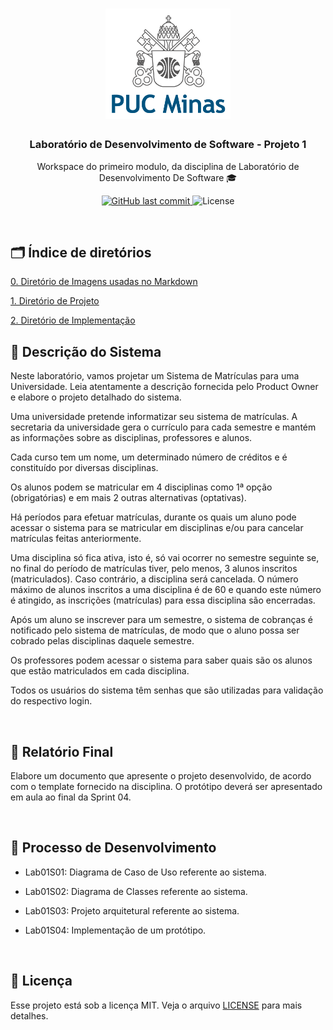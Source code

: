 <h1 align="center">
    <img alt="GoStack" src="assets/images/logoPUC.png" width="200px" />
</h1>

<h3 align="center">
  Laboratório de Desenvolvimento de Software - Projeto 1
</h3>

<p align="center">Workspace do primeiro modulo, da disciplina de Laboratório de Desenvolvimento De Software 🎓</p>

<p align="center">
  <a href="https://github.com/pauloangelodb/LDS-Lab01/commits/main">
    <img alt="GitHub last commit" src="https://img.shields.io/github/last-commit/pauloangelodb/LDS-Lab01">
  </a>

  <img alt="License" src="https://img.shields.io/badge/license-MIT-%2304D361">	
	
</p>
<br/>

## :card_index_dividers: Índice de diretórios

[0. Diretório de Imagens usadas no Markdown](https://github.com/pauloangelodb/LDS-Lab01/tree/main/assets/images)

[1. Diretório de Projeto ](https://github.com/pauloangelodb/LDS-Lab01/tree/main/projects)

[2. Diretório de Implementação ](https://github.com/pauloangelodb/LDS-Lab01/tree/main/implementation)

## 🚀 Descrição do Sistema

<p align="center">

Neste laboratório, vamos projetar um Sistema de Matrículas para uma Universidade. Leia atentamente a descrição fornecida pelo Product Owner e elabore o projeto detalhado do sistema.

Uma universidade pretende informatizar seu sistema de matrículas. A secretaria da universidade gera o currículo para cada semestre e mantém as informações sobre as disciplinas, professores e alunos.

Cada curso tem um nome, um determinado número de créditos e é constituído por diversas disciplinas.

Os alunos podem se matricular em 4 disciplinas como 1ª opção (obrigatórias) e em mais 2 outras alternativas (optativas).

Há períodos para efetuar matrículas, durante os quais um aluno pode acessar o sistema para se matricular em disciplinas e/ou para cancelar matrículas feitas anteriormente.

Uma disciplina só fica ativa, isto é, só vai ocorrer no semestre seguinte se, no final do período de matrículas tiver, pelo menos, 3 alunos inscritos (matriculados). Caso contrário, a disciplina será cancelada. O número máximo de alunos inscritos a uma disciplina é de 60 e quando este número é atingido, as inscrições (matrículas) para essa disciplina são encerradas.

Após um aluno se inscrever para um semestre, o sistema de cobranças é notificado pelo sistema de matrículas, de modo que o aluno possa ser cobrado pelas disciplinas daquele semestre.

Os professores podem acessar o sistema para saber quais são os alunos que estão matriculados em cada disciplina.

Todos os usuários do sistema têm senhas que são utilizadas para validação do respectivo login.


</p>
<br/>
   
## 📃️ Relatório Final 

<p>

Elabore um documento que apresente o projeto desenvolvido, de acordo com o template fornecido na disciplina. O protótipo deverá ser apresentado em aula ao final da Sprint 04.

</p>
<br/>

## 📍️ Processo de Desenvolvimento

<p>

- Lab01S01: Diagrama de Caso de Uso referente ao sistema.

- Lab01S02: Diagrama de Classes referente ao sistema.

- Lab01S03: Projeto arquitetural referente ao sistema.

- Lab01S04: Implementação de um protótipo.


</p>
<br/>

## :memo: Licença

Esse projeto está sob a licença MIT. Veja o arquivo [LICENSE](LICENSE) para mais detalhes.

